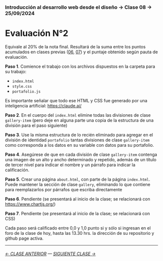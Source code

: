 ### Introducción al desarrollo web desde el diseño → Clase 08 → 25/09/2024

# Evaluación N°2

Equivale al 20% de la nota final. Resultará de la suma entre los puntos acumulados en clases previas ([06](https://github.com/profesorfaco/opr/tree/main/clase-06), [07](https://github.com/profesorfaco/opr/tree/main/clase-07)) y el puntaje obtenido según pauta de evaluación.

**Paso 1**. Comience el trabajo con los archivos dispuestos en la carpeta para su trabajo: 

- `index.html`
- `style.css`
- `portafolio.js`

Es importante señalar que todo ese HTML y CSS fue generado por una inteligencia artificial: https://claude.ai/

**Paso 2**. En el cuerpo del `index.html` elimine todas las divisiones de clase `gallery-item` (pero deje en alguna parte una copia de la estructura de una división para el paso siguiente)

**Paso 3**. Use la misma estructura de lo recién eliminado para agregar en el división de identidad `portafolio` tantas divisiones de clase `gallery-item` como corresponda a los datos en su variable con datos para su portafolio.

**Paso 4**. Asegúrese de que en cada división de clase `gallery-item` contenga una imagen de un alto y ancho determinado y repetido, además de un título de tercer nivel para indicar el nombre y un párrafo para indicar la calificación.
 
**Paso 5**. Crear una página `about.html`, con parte de la página `index.html`. Puede mantener la sección de clase `gallery`, eliminando lo que contiene para reemplazarlos por párrafos que escriba directamente 

**Paso 6**. Pendiente (se presentará al inicio de la clase; se relacionará con https://www.chartjs.org/)

**Paso 7**. Pendiente (se presentará al inicio de la clase; se relacionará con CSS)

Cada paso será calificado entre 0,0 y 1,0 punto si y sólo si ingresan en el foro de la clase de hoy, hasta las 13.30 hrs. la dirección de su repositorio y github page activa. 


- - - - - - - - - - - - -

###### [← CLASE ANTERIOR](https://github.com/profesorfaco/opr/tree/main/clase-07) — [SIGUIENTE CLASE →](https://github.com/profesorfaco/opr/tree/main/clase-09)

